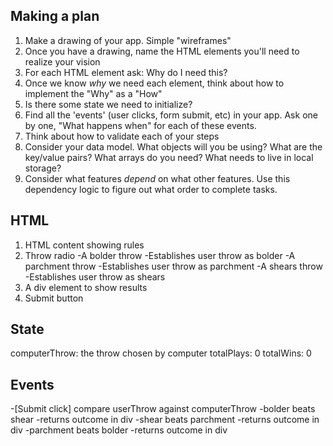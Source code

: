 ## Making a plan
1) Make a drawing of your app. Simple "wireframes"
2) Once you have a drawing, name the HTML elements you'll need to realize your vision
3) For each HTML element ask: Why do I need this?
4) Once we know _why_ we need each element, think about how to implement the "Why" as a "How"
5) Is there some state we need to initialize?
6) Find all the 'events' (user clicks, form submit, etc) in your app. Ask one by one, "What happens when" for each of these events.
7) Think about how to validate each of your steps
8) Consider your data model. What objects will you be using? What are the key/value pairs? What arrays do you need? What needs to live in local storage?
9) Consider what features _depend_ on what other features. Use this dependency logic to figure out what order to complete tasks.

## HTML
1) HTML content showing rules
2) Throw radio
    -A bolder throw
        -Establishes user throw as bolder
    -A parchment throw
        -Establishes user throw as parchment
    -A shears throw
        -Establishes user throw as shears
3) A div element to show results
4) Submit button

## State
computerThrow: the throw chosen by computer
totalPlays: 0
totalWins: 0

## Events
-[Submit click] compare userThrow against computerThrow
    -bolder beats shear
        -returns outcome in div
    -shear beats parchment
        -returns outcome in div
    -parchment beats bolder
        -returns outcome in div
